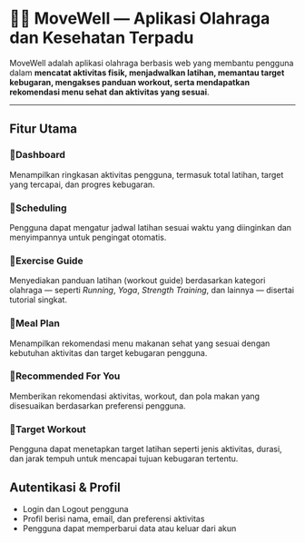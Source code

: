 # 🏃‍♀️ MoveWell — Aplikasi Olahraga dan Kesehatan Terpadu

MoveWell adalah aplikasi olahraga berbasis web yang membantu pengguna dalam **mencatat aktivitas fisik, menjadwalkan latihan, memantau target kebugaran, mengakses panduan workout, serta mendapatkan rekomendasi menu sehat dan aktivitas yang sesuai**.  

---

## Fitur Utama

### 🔹Dashboard
Menampilkan ringkasan aktivitas pengguna, termasuk total latihan, target yang tercapai, dan progres kebugaran.

### 🔹Scheduling
Pengguna dapat mengatur jadwal latihan sesuai waktu yang diinginkan dan menyimpannya untuk pengingat otomatis.

### 🔹Exercise Guide
Menyediakan panduan latihan (workout guide) berdasarkan kategori olahraga — seperti *Running*, *Yoga*, *Strength Training*, dan lainnya — disertai tutorial singkat.

### 🔹Meal Plan
Menampilkan rekomendasi menu makanan sehat yang sesuai dengan kebutuhan aktivitas dan target kebugaran pengguna.

### 🔹Recommended For You
Memberikan rekomendasi aktivitas, workout, dan pola makan yang disesuaikan berdasarkan preferensi pengguna.

### 🔹Target Workout
Pengguna dapat menetapkan target latihan seperti jenis aktivitas, durasi, dan jarak tempuh untuk mencapai tujuan kebugaran tertentu.

## Autentikasi & Profil
- Login dan Logout pengguna  
- Profil berisi nama, email, dan preferensi aktivitas  
- Pengguna dapat memperbarui data atau keluar dari akun 
